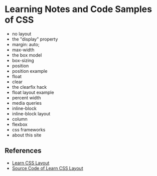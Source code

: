 Learning Notes and Code Samples of CSS
================

- no layout
- the "display" property
- margin: auto;
- max-width
- the box model
- box-sizing
- position
- position example
- float
- clear
- the clearfix hack
- float layout example
- percent width
- media queries
- inline-block
- inline-block layout
- column
- flexbox
- css frameworks
- about this site


## References
- [Learn CSS Layout](http://learnlayout.com/)
- [Source Code of Learn CSS Layout](https://github.com/incompl/csslayoutsite)




